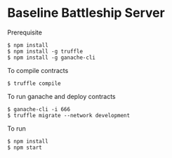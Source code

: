 # Baseline Battleship Server

Prerequisite
```
$ npm install
$ npm install -g truffle
$ npm install -g ganache-cli
```

To compile contracts
```
$ truffle compile
```

To run ganache and deploy contracts
```
$ ganache-cli -i 666
$ truffle migrate --network development
```


To run
```
$ npm install
$ npm start
```